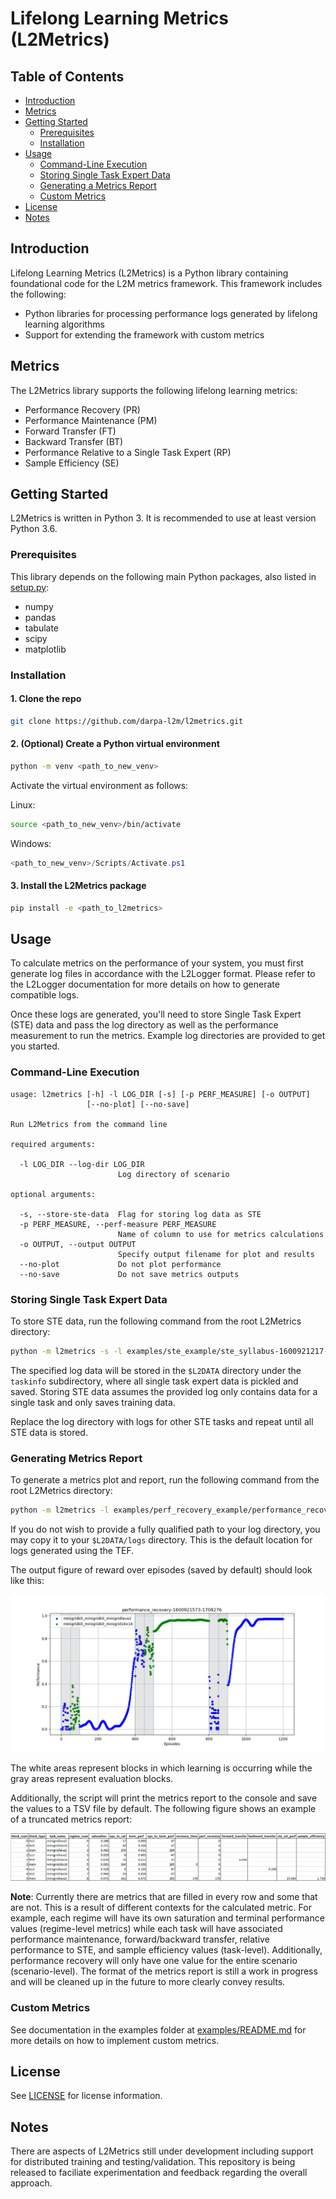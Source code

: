 # Lifelong Learning Metrics (L2Metrics)

## Table of Contents

* [Introduction](#introduction)
* [Metrics](#metrics)
* [Getting Started](#getting-started)
  * [Prerequisites](#prerequisites)
  * [Installation](#installation)
* [Usage](#usage)
  * [Command-Line Execution](#command-line-execution)
  * [Storing Single Task Expert Data](#storing-single-task-expert-data)
  * [Generating a Metrics Report](#generating-a-metrics-report)
  * [Custom Metrics](#custom-metrics)
* [License](#license)
* [Notes](#notes)

## Introduction

Lifelong Learning Metrics (L2Metrics) is a Python library containing foundational code for the L2M metrics framework. This framework includes the following:

* Python libraries for processing performance logs generated by lifelong learning algorithms
* Support for extending the framework with custom metrics

## Metrics

The L2Metrics library supports the following lifelong learning metrics:

* Performance Recovery (PR)
* Performance Maintenance (PM)
* Forward Transfer (FT)
* Backward Transfer (BT)
* Performance Relative to a Single Task Expert (RP)
* Sample Efficiency (SE)

## Getting Started

L2Metrics is written in Python 3. It is recommended to use at least version Python 3.6.

### Prerequisites

This library depends on the following main Python packages, also listed in [setup.py](setup.py):

* numpy
* pandas
* tabulate
* scipy
* matplotlib

### Installation

#### 1. Clone the repo

  ```bash
  git clone https://github.com/darpa-l2m/l2metrics.git
  ```

#### 2. (Optional) Create a Python virtual environment

```bash
python -m venv <path_to_new_venv>
```

Activate the virtual environment as follows:

Linux:

```bash
source <path_to_new_venv>/bin/activate
```

Windows:

```powershell
<path_to_new_venv>/Scripts/Activate.ps1
```

#### 3. Install the L2Metrics package

```bash
pip install -e <path_to_l2metrics>
```

## Usage

To calculate metrics on the performance of your system, you must first generate log files in accordance with the L2Logger format. Please refer to the L2Logger documentation for more details on how to generate compatible logs.

Once these logs are generated, you'll need to store Single Task Expert (STE) data and pass the log directory as well as the performance measurement to run the metrics. Example log directories are provided to get you started.

### Command-Line Execution

  ```
  usage: l2metrics [-h] -l LOG_DIR [-s] [-p PERF_MEASURE] [-o OUTPUT]
                   [--no-plot] [--no-save]
  
  Run L2Metrics from the command line

  required arguments:

    -l LOG_DIR --log-dir LOG_DIR
                          Log directory of scenario

  optional arguments:

    -s, --store-ste-data  Flag for storing log data as STE
    -p PERF_MEASURE, --perf-measure PERF_MEASURE
                          Name of column to use for metrics calculations
    -o OUTPUT, --output OUTPUT
                          Specify output filename for plot and results
    --no-plot             Do not plot performance
    --no-save             Do not save metrics outputs
```

### Storing Single Task Expert Data

To store STE data, run the following command from the root L2Metrics directory:

```bash
python -m l2metrics -s -l examples/ste_example/ste_syllabus-1600921217-488978 -p reward
```

The specified log data will be stored in the `$L2DATA` directory under the `taskinfo` subdirectory, where all single task expert data is pickled and saved. Storing STE data assumes the provided log only contains data for a single task and only saves training data.

Replace the log directory with logs for other STE tasks and repeat until all STE data is stored.

### Generating Metrics Report

To generate a metrics plot and report, run the following command from the root L2Metrics directory:

```bash
python -m l2metrics -l examples/perf_recovery_example/performance_recovery-1600921573-1708276 -p reward
```

If you do not wish to provide a fully qualified path to your log directory, you may copy it to your `$L2DATA/logs` directory. This is the default location for logs generated using the TEF.

The output figure of reward over episodes (saved by default) should look like this:

![diagram](examples/perf_recovery_example/performance_recovery-1600921573-1708276.png)

The white areas represent blocks in which learning is occurring while the gray areas represent evaluation blocks.

Additionally, the script will print the metrics report to the console and save the values to a TSV file by default. The following figure shows an example of a truncated metrics report:

![diagram](examples/perf_recovery_example/performance_recovery-1600921573-1708276_metrics_report.png)

**Note**: Currently there are metrics that are filled in every row and some that are not. This is a result of different contexts for the calculated metric. For example, each regime will have its own saturation and terminal performance values (regime-level metrics) while each task will have associated performance maintenance, forward/backward transfer, relative performance to STE, and sample efficiency values (task-level). Additionally, performance recovery will only have one value for the entire scenario (scenario-level). The format of the metrics report is still a work in progress and will be cleaned up in the future to more clearly convey results.

### Custom Metrics

See documentation in the examples folder at [examples/README.md](./examples/README.md) for more details on how to implement custom metrics.

## License

See [LICENSE](LICENSE) for license information.

## Notes

There are aspects of L2Metrics still under development including support for distributed training and testing/validation. This repository is being released to faciliate experimentation and feedback regarding the overall approach.
